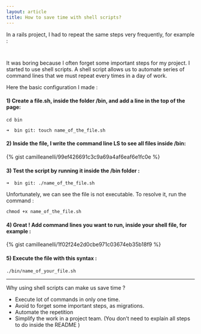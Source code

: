 ```yaml
---
layout: article
title: How to save time with shell scripts?
---
```


In a rails project, I had to repeat the same steps very frequently, for example :

```gco master
```

```git pull
```

It was boring because I often forget some important steps for my project.
I started to use shell scripts.
A shell script allows us to automate series of command lines that we must repeat every times in a day of work.

Here the basic configuration I made :

#### 1) Create a file.sh, inside the folder /bin, and add a line in the top of the page: ####

```cd bin```

```➜  bin git: touch name_of_the_file.sh```

#### 2) Inside the file, I write the command line LS to see all files inside /bin: ####

{% gist camilleanelli/99ef426691c3c9a69a4af6eaf6e1fc0e %}

#### 3) Test the script by running it inside the /bin folder : ####

```➜  bin git: ./name_of_the_file.sh```

Unfortunately, we can see the file is not executable. To resolve it, run the command :

```chmod +x name_of_the_file.sh```

#### 4) Great ! Add command lines you want to run, inside your shell file, for example : ####

{% gist camilleanelli/1f02f24e2d0cbe971c03674eb35b18f9 %}

#### 5) Execute the file with this syntax : ####

```./bin/name_of_your_file.sh```

***

Why using shell scripts can make us save time ?

* Execute lot of commands in only one time.
* Avoid to forget some important steps, as migrations.
* Automate the repetition
* Simplify the work in a project team. (You don’t need to explain all steps to do inside the README )
